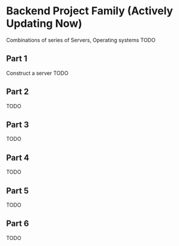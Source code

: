 # Backend Project Family (Actively Updating Now)
Combinations of series of Servers, Operating systems
TODO

## Part 1
Construct a server
TODO

## Part 2
TODO

## Part 3
TODO

## Part 4
TODO

## Part 5
TODO

## Part 6
TODO
